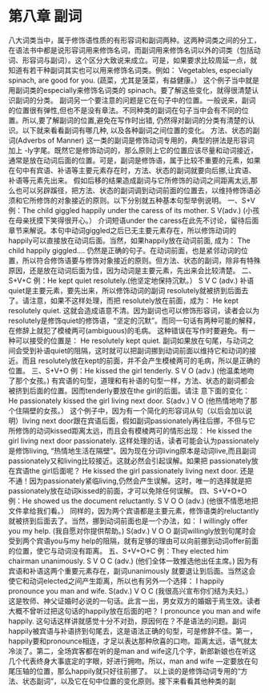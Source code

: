 # 第八章 副词

八大词类当中，属于修饰语性质的有形容词和副词两种。这两种词类之间的分工，在语法书中都是说形容词用来修饰名词，而副词用来修饰名词以外的词类（包括动词、形容词与副词）。这个区分大致说来成立。可是，如果要求比较周延一点，就知道有若干种副词其实也可以用来修饰名词类。例如：
Vegetables, especially spinach, are good for you.
(蔬菜，尤其是菠菜，有益健康。）
这个例子当中就是用副词类的especially来修饰名词类的 spinach。要了解这些变化，就得很清楚认识副词的分类。
副词另一个要注意的问题是它在句子中的位置。一般说来，副词的位置很有弹性,但也不是没有章法。不同种类的副词在句子当中会有不同的位置。所以,要了解副词的位置,避免在写作时出错, 仍然得对副词的分类有清楚的认识。以下就来看看副词有哪几种, 以及各种副词之间位置的变化。
方法、状态的副词(Adverbs of Manner)
这一类的副词是修饰动词专用的，典型的拼法是形容词加上 -ly字尾。既然它是修饰动词的，那么原则上它的位置应该尽量和动词接近，通常是放在动词后面的位置。可是，副词是修饰语，属于比较不重要的元素，如果在句中有宾语、补语等主要元素存在时，方法、状态的副词就要向后挪,让宾语、补语等元素先出来。 假如后移的结果造成副词与它所修饰的动词之间距离太远,那么也可以另辟蹊径，把方法、状态的副词调到动词前面的位置去，以维持修饰语必须和它所修饰的对象接近的原则。以下分别就五种基本句型举例说明。
一、S+V
例：The child giggled happily under the caress of its mother.
S V(adv.)
(小孩在母亲抚摸下笑得很开心。）
介词短语under the caress在此先不讨论，留待后面章节来解说。本句中动词giggled之后已无主要元素存在，所以修饰动词的 happily可以直接放在动词后面。当然，如果happily放在动词前面, 成为：
The child happily giggled....
仍然是正确的句子。在动词前面，也是紧邻动词的位置，所以符合修饰语要与修饰对象接近的原则。但方法、状态的副词，除非有特殊原因，还是放在动词后面为佳，因为动词是主要元素，先出来会比较清楚。
二、S+V+C
例：He kept quiet resolutely.(他坚定地保持沉默。）
S V C (adv.)
补语quiet是主要元素，要先出来，所以修饰动词的副词 resolutely就被挤到后面去了。请注意，如果不这样处理，而把 resolutely放在前面，成为：
He kept resolutely quiet.
这就会造成语意不清。因为副词也可以修饰形容词，读者会以为resolutely是修饰quiet的修饰语，“坚定的沉默”。而同一句话有两种可能的解释，在修辞上就犯了模棱两可(ambiguous)的毛病。 这种错误在写作时要避免。有一种可以接受的位置是：
He resolutely kept quiet.
副词如果放在句尾，与动词之间会受到补语quiet的阻隔，这时就可以把副词挪到动词前面以维持它和动词的接近。而且 resolutely放在kept的前面，并不会产生模棱两可的毛病，所以是正确的位置。
三、S+V+O
例：He kissed the girl tenderly.
S V O (adv.)
(他温柔地吻了那个女孩。)
有宾语的句型，道理和有补语的句型一样，方法、状态的副词都会被挤到后面的位置。因而tenderly要放在the girl的后面。请注 意下面的变化：
He passionately kissed the girl living next door.
S(adv.) V O
(他热情地吻了那个住隔壁的女孩。）
这个例子中，因为有一个简化的形容词从句（以后会加以说明）living next door跟在宾语后面，假如副词passionately再往后挪，不但与它所修饰的动词kissed距离太远，而且会有模棱两可的情形出现：
He kissed the girl living next door passionately.
这样处理的话，读者可能会认为passionately是修饰living, “热情地生活在隔壁”。因为现在分词living原本是动词live,而且副词 passionately又和living比较接近。这就必然会引起误解。如果把 passionately放在宾语the girl后面呢？
He kissed the girl passionately living next door.
还是不通！因为passionately紧临living,仍然会产生误解。这时，唯一的选择就是把passionately放在动词kissed的前面，才可以免除任何误解。
四、S+V+O+O
例：He showed us the document reluctantly.
S V O O (adv.)
(他很不情愿地把文件拿给我们看。）
同样的，因为两个宾语都是主要元素，修饰语类的reluctantly 就被挤到后面去了。当然，挪到动词前面也是一个办法，如：
I willingly offer you my help. (我自愿对你提供帮助。)
S(adv.) V O O
副词willingly放到句尾时会受到两个宾语you与my help的阻隔，就有足够的理由可以向前挪到动词offer前面的位置，使它与动词没有距离。
五、S+V+O+C
例：They elected him chairman unanimously.
S V O C (adv.)
(他们全体一致推选他出任主席。)
因为有宾语和补语这两个重要元素存在，副词unanimously 就要退让到后面。当然这会使它和动词elected之间产生距离，所以也有另外一个选择：
I happily pronounce you man and wife.
S(adv.) V O C
(我很高兴宣布你们结为夫妇。）
这是牧师、神父证婚时必说的一句话。此言一出，男女双方的婚姻于焉生效。读者大概不曾听过把这句话的happily放在后面的吧？
I pronounce you man and wife happily.
这句话这样讲就感觉十分不对劲，原因何在？不是语法的问题。副词happily被宾语与补语挤到句尾去，这是语法正确的句型，可是修辞不佳。第一，happily要和pronounce相连，才足以表达那种欣喜的口吻。距离太远，语气就太冷淡了。第二，全场宾客都在听的是man and wife这几个字，新郎新娘也在听这几个代表终身大事底定的字眼，好进行拥吻。所以，man and wife —定要放在句尾压轴的位置，那么happily就只好往前挪了。
以上谈的是修饰动词专用的“方法、状态副词”，以及它在句中位置的变化原则。接下来看看其他种类的副
